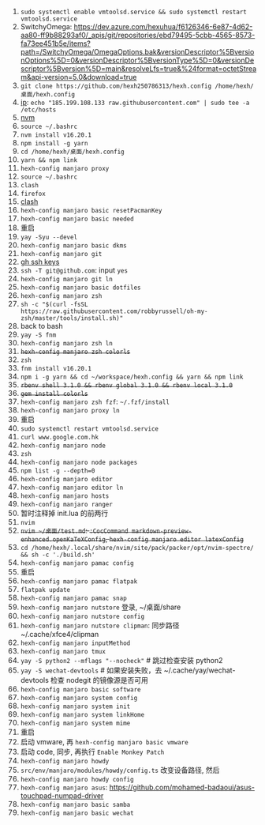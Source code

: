 1. `sudo systemctl enable vmtoolsd.service && sudo systemctl restart vmtoolsd.service`
1. SwitchyOmega: https://dev.azure.com/hexuhua/f6126346-6e87-4d62-aa80-ff9b88293af0/_apis/git/repositories/ebd79495-5cbb-4565-8573-fa73ee451b5e/items?path=/SwitchyOmega/OmegaOptions.bak&versionDescriptor%5BversionOptions%5D=0&versionDescriptor%5BversionType%5D=0&versionDescriptor%5Bversion%5D=main&resolveLfs=true&%24format=octetStream&api-version=5.0&download=true
1. `git clone https://github.com/hexh250786313/hexh.config /home/hexh/桌面/hexh.config`
1. [ip](https://myip.ms/): `echo "185.199.108.133 raw.githubusercontent.com" | sudo tee -a /etc/hosts`
1. [nvm](https://github.com/nvm-sh/nvm#installing-and-updating)
1. `source ~/.bashrc`
1. `nvm install v16.20.1`
1. `npm install -g yarn`
1. `cd /home/hexh/桌面/hexh.config`
1. `yarn && npm link`
1. `hexh-config manjaro proxy`
1. `source ~/.bashrc`
1. `clash`
1. `firefox`
1. [clash](https://clash.razord.top/)
1. `hexh-config manjaro basic resetPacmanKey`
1. `hexh-config manjaro basic needed`
1. 重启
1. `yay -Syu --devel`
1. `hexh-config manjaro basic dkms`
1. `hexh-config manjaro git`
1. [gh ssh keys](https://github.com/settings/keys)
1. `ssh -T git@github.com`: input `yes`
1. `hexh-config manjaro git ln`
1. `hexh-config manjaro basic dotfiles`
1. `hexh-config manjaro zsh`
1. `sh -c "$(curl -fsSL https://raw.githubusercontent.com/robbyrussell/oh-my-zsh/master/tools/install.sh)"`
1. back to bash
1. `yay -S fnm`
1. `hexh-config manjaro zsh ln`
1. ~~`hexh-config manjaro zsh colorls`~~
1. `zsh`
1. `fnm install v16.20.1`
1. `npm i -g yarn && cd ~/workspace/hexh.config && yarn && npm link`
1. ~~`rbenv shell 3.1.0 && rbenv global 3.1.0 && rbenv local 3.1.0`~~
1. ~~`gem install colorls`~~
1. `hexh-config manjaro zsh fzf`: `~/.fzf/install`
1. `hexh-config manjaro proxy ln`
1. 重启
1. `sudo systemctl restart vmtoolsd.service`
1. `curl www.google.com.hk`
1. `hexh-config manjaro node`
1. `zsh`
1. `hexh-config manjaro node packages`
1. `npm list -g --depth=0`
1. `hexh-config manjaro editor`
1. `hexh-config manjaro editor ln`
1. `hexh-config manjaro hosts`
1. `hexh-config manjaro ranger`
1. 暂时注释掉 init.lua 的前两行
1. `nvim`
1. ~~`nvim ~/桌面/test.md`: `:CocCommand markdown-preview-enhanced.openKaTeXConfig`, `hexh-config manjaro editor latexConfig`~~
1. `cd /home/hexh/.local/share/nvim/site/pack/packer/opt/nvim-spectre/ && sh -c './build.sh'`
1. `hexh-config manjaro pamac config`
1. 重启
1. `hexh-config manjaro pamac flatpak`
1. `flatpak update`
1. `hexh-config manjaro pamac snap`
1. `hexh-config manjaro nutstore` 登录, ~/桌面/share
1. `hexh-config manjaro nutstore config`
1. `hexh-config manjaro nutstore clipman`: 同步路径 ~/.cache/xfce4/clipman
1. `hexh-config manjaro inputMethod`
1. `hexh-config manjaro tmux`
1. `yay -S python2 --mflags "--nocheck"` # 跳过检查安装 python2
1. `yay -S wechat-devtools` # 如果安装失败，去 ~/.cache/yay/wechat-devtools 检查 nodegit 的镜像源是否可用
1. `hexh-config manjaro basic software`
1. `hexh-config manjaro system config`
1. `hexh-config manjaro system init`
1. `hexh-config manjaro system linkHome`
1. `hexh-config manjaro system mime`
1. 重启
1. 启动 vmware, 再 `hexh-config manjaro basic vmware`
1. 启动 code, 同步, 再执行 `Enable Monkey Patch`
1. `hexh-config manjaro howdy`
1. `src/env/manjaro/modules/howdy/config.ts` 改变设备路径, 然后
1. `hexh-config manjaro howdy config`
1. `hexh-config manjaro asus`: https://github.com/mohamed-badaoui/asus-touchpad-numpad-driver
1. `hexh-config manjaro basic samba`
1. `hexh-config manjaro basic wechat`
